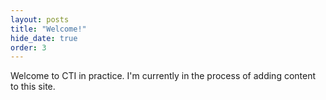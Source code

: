 ```yaml
---
layout: posts
title: "Welcome!"
hide_date: true
order: 3
---
```


Welcome to CTI in practice. I'm currently in the process of adding content to this site. 

